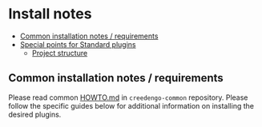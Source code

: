 # Install notes

- [Common installation notes / requirements](#common-installation-notes--requirements)
- [Special points for Standard plugins](#special-points-for-standard-plugins)
  - [Project structure](#project-structure)

## Common installation notes / requirements

Please read common [HOWTO.md](https://github.com/green-code-initiative/creedengo-common/blob/main/doc/HOWTO.md)
in `creedengo-common` repository. Please follow the specific guides below for additional information on installing the
desired plugins.
